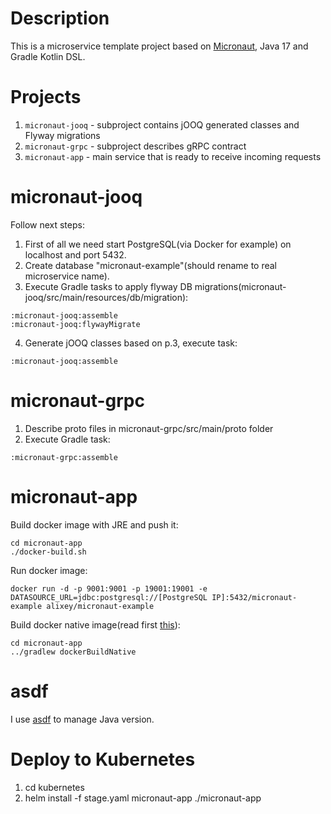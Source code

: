 # Description
This is a microservice template project based on [Micronaut](https://micronaut.io/), Java 17 and Gradle Kotlin DSL.

# Projects
1. ```micronaut-jooq``` - subproject contains jOOQ generated classes and Flyway migrations
2. ```micronaut-grpc``` - subproject describes gRPC contract
3. ```micronaut-app``` - main service that is ready to receive incoming requests

# micronaut-jooq
Follow next steps:
1. First of all we need start PostgreSQL(via Docker for example) on localhost and port 5432.
2. Create database "micronaut-example"(should rename to real microservice name).
3. Execute Gradle tasks to apply flyway DB migrations(micronaut-jooq/src/main/resources/db/migration):
```
:micronaut-jooq:assemble
:micronaut-jooq:flywayMigrate
```
4. Generate jOOQ classes based on p.3, execute task:
```
:micronaut-jooq:assemble
```

# micronaut-grpc
1. Describe proto files in micronaut-grpc/src/main/proto folder
2. Execute Gradle task:
```
:micronaut-grpc:assemble
```

# micronaut-app
Build docker image with JRE and push it:
```
cd micronaut-app
./docker-build.sh
```
Run docker image:
```
docker run -d -p 9001:9001 -p 19001:19001 -e DATASOURCE_URL=jdbc:postgresql://[PostgreSQL IP]:5432/micronaut-example alixey/micronaut-example
```

Build docker native image(read first [this](https://guides.micronaut.io/latest/micronaut-creating-first-graal-app-gradle-java.html)):
```
cd micronaut-app
../gradlew dockerBuildNative
```

# asdf
I use [asdf](https://asdf-vm.com/) to manage Java version.

# Deploy to Kubernetes
1. cd kubernetes
2. helm install -f stage.yaml micronaut-app ./micronaut-app
